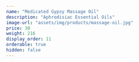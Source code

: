 ```yaml
---
name: "Medicated Gypsy Massage Oil"
description: "Aphrodisiac Essential Oils"
image-url: "assets/img/products/massage-oil.jpg"
price: 30
weight: 216
display_order: 11
orderable: true
hidden: false
---
```


